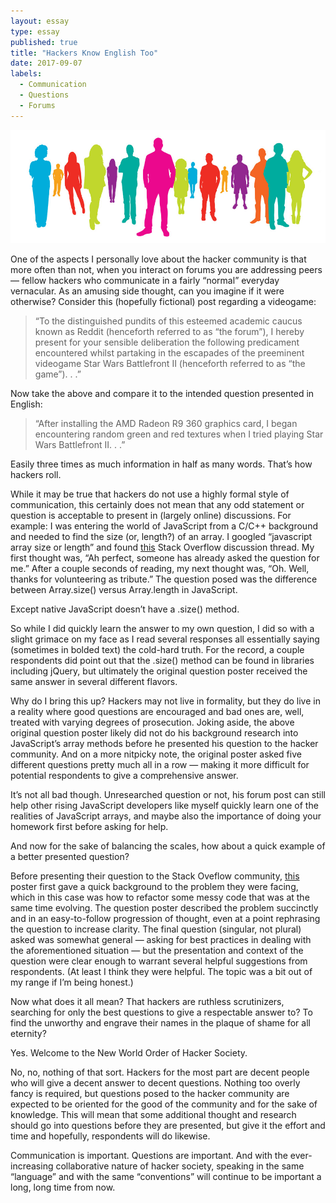```yaml
---
layout: essay
type: essay
published: true
title: "Hackers Know English Too"
date: 2017-09-07
labels:
  - Communication
  - Questions
  - Forums
---
```


<img class="ui fluid image" src="../images/people.jpg">

One of the aspects I personally love about the hacker community is that more often than not, when you interact on forums you are addressing peers — fellow hackers who communicate in a fairly “normal” everyday vernacular. As an amusing side thought, can you imagine if it were otherwise? Consider this (hopefully fictional) post regarding a videogame:

> “To the distinguished pundits of this esteemed academic caucus known as Reddit (henceforth referred to as “the forum”), I hereby present for your sensible deliberation the following predicament encountered whilst partaking in the escapades of the preeminent videogame Star Wars Battlefront II (henceforth referred to as “the game”). . .”

Now take the above and compare it to the intended question presented in English:

> “After installing the AMD Radeon R9 360 graphics card, I began encountering random green and red textures when I tried playing Star Wars Battlefront II. . .”

Easily three times as much information in half as many words. That’s how hackers roll.

While it may be true that hackers do not use a highly formal style of communication, this certainly does not mean that any odd statement or question is acceptable to present in (largely online) discussions. For example: I was entering the world of JavaScript from a C/C++ background and needed to find the size (or, length?) of an array. I googled “javascript array size or length” and found [this](https://stackoverflow.com/questions/14202601/array-size-vs-array-length) Stack Overflow discussion thread. My first thought was, “Ah perfect, someone has already asked the question for me.” After a couple seconds of reading, my next thought was, “Oh. Well, thanks for volunteering as tribute.” The question posed was the difference between Array.size() versus Array.length in JavaScript.

Except native JavaScript doesn’t have a .size() method.

So while I did quickly learn the answer to my own question, I did so with a slight grimace on my face as I read several responses all essentially saying (sometimes in bolded text) the cold-hard truth. For the record, a couple respondents did point out that the .size() method can be found in libraries including jQuery, but ultimately the original question poster received the same answer in several different flavors.

Why do I bring this up? Hackers may not live in formality, but they do live in a reality where good questions are encouraged and bad ones are, well, treated with varying degrees of prosecution. Joking aside, the above original question poster likely did not do his background research into JavaScript’s array methods before he presented his question to the hacker community. And on a more nitpicky note, the original poster asked five different questions pretty much all in a row — making it more difficult for potential respondents to give a comprehensive answer.

It’s not all bad though. Unresearched question or not, his forum post can still help other rising JavaScript developers like myself quickly learn one of the realities of JavaScript arrays, and maybe also the importance of doing your homework first before asking for help.

And now for the sake of balancing the scales, how about a quick example of a better presented question?

Before presenting their question to the Stack Oveflow community, [this](https://stackoverflow.com/questions/589175/how-to-refactor-rapidly-evolving-code) poster first gave a quick background to the problem they were facing, which in this case was how to refactor some messy code that was at the same time evolving. The question poster described the problem succinctly and in an easy-to-follow progression of thought, even at a point rephrasing the question to increase clarity. The final question (singular, not plural) asked was somewhat general — asking for best practices in dealing with the aforementioned situation — but the presentation and context of the question were clear enough to warrant several helpful suggestions from respondents. (At least I think they were helpful. The topic was a bit out of my range if I’m being honest.)

Now what does it all mean? That hackers are ruthless scrutinizers, searching for only the best questions to give a respectable answer to? To find the unworthy and engrave their names in the plaque of shame for all eternity?

Yes. Welcome to the New World Order of Hacker Society.

No, no, nothing of that sort. Hackers for the most part are decent people who will give a decent answer to decent questions. Nothing too overly fancy is required, but questions posed to the hacker community are expected to be oriented for the good of the community and for the sake of knowledge. This will mean that some additional thought and research should go into questions before they are presented, but give it the effort and time and hopefully, respondents will do likewise.

Communication is important. Questions are important. And with the ever-increasing collaborative nature of hacker society, speaking in the same “language” and with the same “conventions” will continue to be important a long, long time from now. <i class="square icon"></i>
